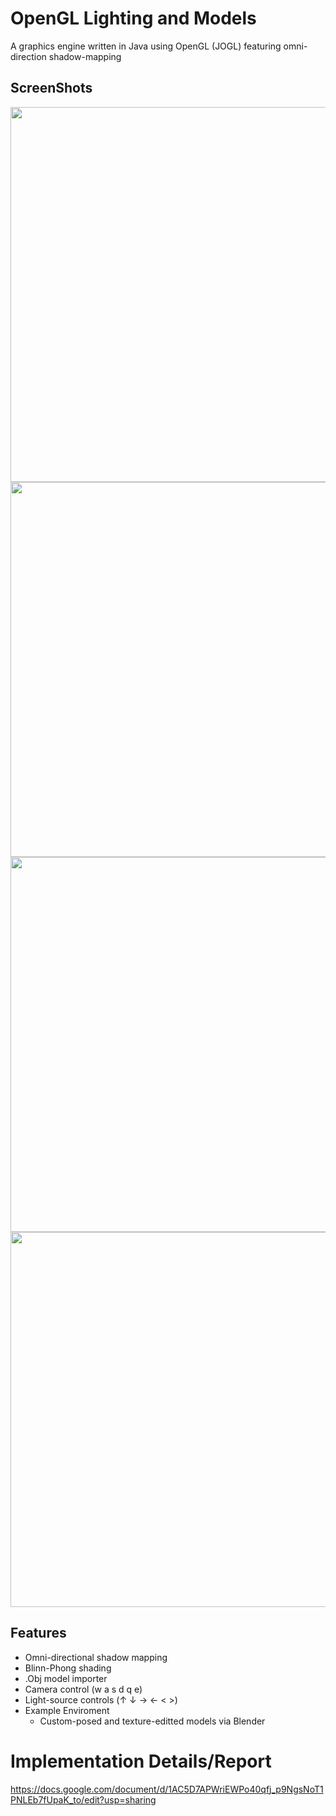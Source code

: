 # OpenGL Lighting and Models

A graphics engine written in Java using OpenGL (JOGL) featuring omni-direction shadow-mapping

## ScreenShots

<img src="https://imgur.com/Z3SRmAU.png" width="600px">

<img src="https://imgur.com/Kg0s2sb.png" width="600px">

<img src="https://imgur.com/y3ejf2Z.png" width="600px">

<img src="https://imgur.com/1nLVLC1.png" width="600px">

## Features

* Omni-directional shadow mapping
* Blinn-Phong shading
* .Obj model importer
* Camera control (w a s d q e)
* Light-source controls (↑ ↓ → ← < >)
* Example Enviroment
  * Custom-posed and texture-editted models via Blender

# Implementation Details/Report

https://docs.google.com/document/d/1AC5D7APWriEWPo40qfj_p9NgsNoT1PNLEb7fUpaK_to/edit?usp=sharing
